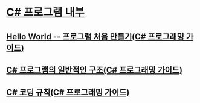 # [C# 프로그램 내부](index.md)
## [Hello World -- 프로그램 처음 만들기(C# 프로그래밍 가이드)](hello-world-your-first-program.md)
## [C# 프로그램의 일반적인 구조(C# 프로그래밍 가이드)](general-structure-of-a-csharp-program.md)
## [C# 코딩 규칙(C# 프로그래밍 가이드)](coding-conventions.md)
